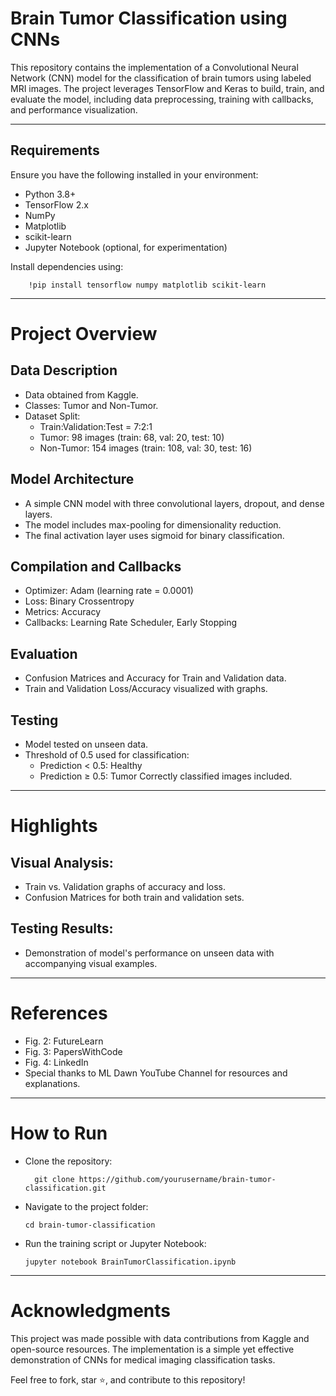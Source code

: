 # Brain Tumor Classification using CNNs

This repository contains the implementation of a Convolutional Neural Network (CNN) model for the classification of brain tumors using labeled MRI images. The project leverages TensorFlow and Keras to build, train, and evaluate the model, including data preprocessing, training with callbacks, and performance visualization.

---

## Requirements

Ensure you have the following installed in your environment:
- Python 3.8+
- TensorFlow 2.x
- NumPy
- Matplotlib
- scikit-learn
- Jupyter Notebook (optional, for experimentation)

Install dependencies using:

        !pip install tensorflow numpy matplotlib scikit-learn

---

# Project Overview

  ## Data Description
  - Data obtained from Kaggle.
  - Classes: Tumor and Non-Tumor.
  - Dataset Split:
      - Train:Validation:Test = 7:2:1
      - Tumor: 98 images (train: 68, val: 20, test: 10)
      - Non-Tumor: 154 images (train: 108, val: 30, test: 16)

  ## Model Architecture
  - A simple CNN model with three convolutional layers, dropout, and dense layers.
  - The model includes max-pooling for dimensionality reduction.
  - The final activation layer uses sigmoid for binary classification.

  ## Compilation and Callbacks
  - Optimizer: Adam (learning rate = 0.0001)
  - Loss: Binary Crossentropy
  - Metrics: Accuracy
  - Callbacks: Learning Rate Scheduler, Early Stopping

  ## Evaluation
  - Confusion Matrices and Accuracy for Train and Validation data.
  - Train and Validation Loss/Accuracy visualized with graphs.

 ##  Testing
  - Model tested on unseen data.
  - Threshold of 0.5 used for classification:
      - Prediction < 0.5: Healthy
      - Prediction ≥ 0.5: Tumor
  Correctly classified images included.

  ---

# Highlights

  ## Visual Analysis:
  - Train vs. Validation graphs of accuracy and loss.
  - Confusion Matrices for both train and validation sets.
  ## Testing Results:
  - Demonstration of model's performance on unseen data with accompanying visual examples.

  ---

# References
  
  - Fig. 2: FutureLearn
  - Fig. 3: PapersWithCode
  - Fig. 4: LinkedIn
  - Special thanks to ML Dawn YouTube Channel for resources and explanations.

---

# How to Run

- Clone the repository:

        git clone https://github.com/yourusername/brain-tumor-classification.git

- Navigate to the project folder:

      cd brain-tumor-classification

- Run the training script or Jupyter Notebook:

      jupyter notebook BrainTumorClassification.ipynb

---

# Acknowledgments

  This project was made possible with data contributions from Kaggle and open-source resources. The implementation is a simple yet effective demonstration of CNNs for medical imaging classification tasks.
  
  Feel free to fork, star ⭐, and contribute to this repository!

